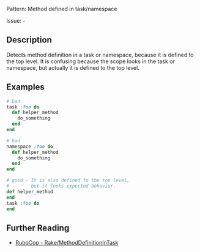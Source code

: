 Pattern: Method defined in task/namespace

Issue: -

## Description

Detects method definition in a task or namespace, because it is defined to the top level. It is confusing because the scope looks in the task or namespace, but actually it is defined to the top level.

## Examples

```ruby
# bad
task :foo do
  def helper_method
    do_something
  end
end

# bad
namespace :foo do
  def helper_method
    do_something
  end
end

# good - It is also defined to the top level,
#        but it looks expected behavior.
def helper_method
end
task :foo do
end
```

## Further Reading

* [RuboCop - Rake/MethodDefinitionInTask](https://github.com/rubocop/rubocop-rake/blob/master/lib/rubocop/cop/rake/method_definition_in_task.rb)
